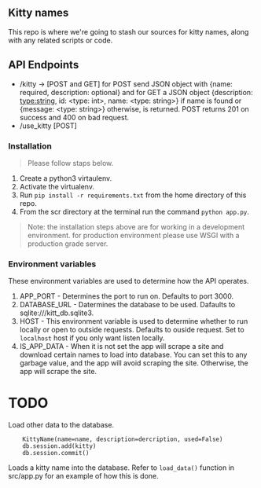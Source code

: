 ## Kitty names
This repo is where we're going to stash our sources for kitty names, along with any related scripts or code.
## API Endpoints
* /kitty -> [POST and GET] for POST send JSON object with {name: required, description: optional} and for GET a JSON object {description: <type:string>, id: <type: int>, name: <type: string>} if name is found or {message: <type: string>} otherwise, is returned. POST returns 201 on success and 400 on bad request.
* /use_kitty [POST]

### Installation
> Please follow staps below.
1. Create a python3 virtaulenv.
2. Activate the virtualenv.
3. Run `pip install -r requirements.txt` from the home directory of this repo.
4. From the scr directory at the terminal run the command `python app.py`.

> Note: the installation steps above are for working in a development environment.
> for production environment please use WSGI with a production grade server.

### Environment variables
 These environment variables are used to determine how the API operates.

1. APP_PORT - Determines the port to run on. Defaults to port 3000.
2. DATABASE_URL - Datermines the database to be used. Dafaults to sqlite:///kitt_db.sqlite3.
3. HOST - This environment variable is used to determine whether to run locally or open to outside requests. Defaults to ouside request.
Set to `localhost` host if you only want listen locally.
4. IS_APP_DATA - When it is not set the app will scrape a site and download certain names to load into database.
You can set this to any garbage value, and the app will avoid scraping the site. Otherwise, the app will scrape the site.

# TODO
Load other data to the database.
```
    KittyName(name=name, description=dercription, used=False)
    db.session.add(kitty)
    db.session.commit()
```
Loads a kitty name into the database.
Refer to `load_data()` function in src/app.py for an example of how this is done.
